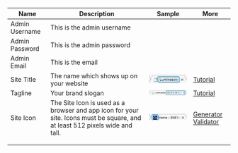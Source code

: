 |Name|Description|Sample|More|
|---|---|---|---|
|Admin Username|This is the admin username|||
|Admin Password|This is the admin password|||
|Admin Email|This is the email|||
|Site Title|The name which shows up on your website|![](/assets/6.pic.jpg)|[Tutorial](http://www.wpexplorer.com/titles-taglines-wordpress/)|
|Tagline|Your brand slogan|![](/assets/1.pic.jpg)|[Tutorial](http://www.wpexplorer.com/titles-taglines-wordpress/)|
|Site Icon|The Site Icon is used as a browser and app icon for your site. Icons must be square, and at least 512 pixels wide and tall.|![](/assets/2.pic.jpg)|[Generator](http://www.favicon-generator.org/) [Validator](http://realfavicongenerator.net/)|
|||||
|||||
|||||